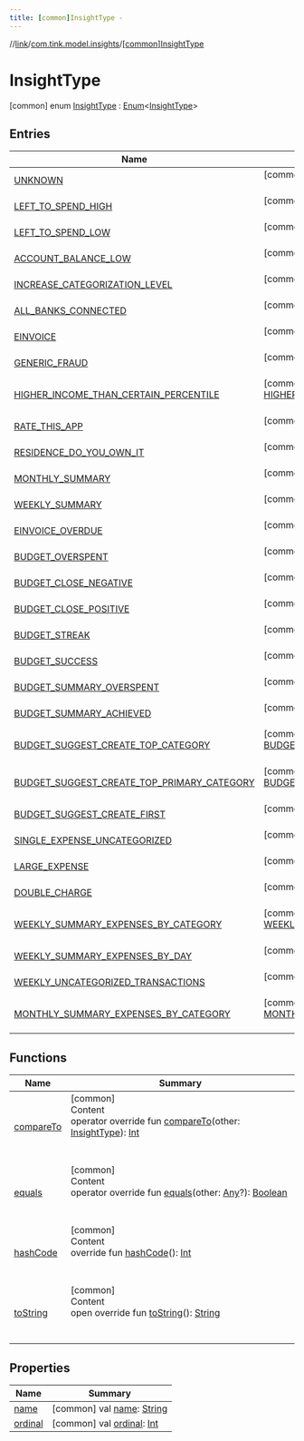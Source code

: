 ```yaml
---
title: [common]InsightType -
---
```

//[link](../../index.md)/[com.tink.model.insights](../index.md)/[[common]InsightType](index.md)



# InsightType  
 [common] enum [InsightType](index.md) : [Enum](https://kotlinlang.org/api/latest/jvm/stdlib/kotlin/-enum/index.html)<[InsightType](index.md)>    


## Entries  
  
|  Name|  Summary| 
|---|---|
| <a name="com.tink.model.insights/InsightType.UNKNOWN///PointingToDeclaration/"></a>[UNKNOWN](-u-n-k-n-o-w-n/index.md)| <a name="com.tink.model.insights/InsightType.UNKNOWN///PointingToDeclaration/"></a> [common] [UNKNOWN](-u-n-k-n-o-w-n/index.md)()  <br>   <br>
| <a name="com.tink.model.insights/InsightType.LEFT_TO_SPEND_HIGH///PointingToDeclaration/"></a>[LEFT_TO_SPEND_HIGH](-l-e-f-t_-t-o_-s-p-e-n-d_-h-i-g-h/index.md)| <a name="com.tink.model.insights/InsightType.LEFT_TO_SPEND_HIGH///PointingToDeclaration/"></a> [common] [LEFT_TO_SPEND_HIGH](-l-e-f-t_-t-o_-s-p-e-n-d_-h-i-g-h/index.md)()  <br>   <br>
| <a name="com.tink.model.insights/InsightType.LEFT_TO_SPEND_LOW///PointingToDeclaration/"></a>[LEFT_TO_SPEND_LOW](-l-e-f-t_-t-o_-s-p-e-n-d_-l-o-w/index.md)| <a name="com.tink.model.insights/InsightType.LEFT_TO_SPEND_LOW///PointingToDeclaration/"></a> [common] [LEFT_TO_SPEND_LOW](-l-e-f-t_-t-o_-s-p-e-n-d_-l-o-w/index.md)()  <br>   <br>
| <a name="com.tink.model.insights/InsightType.ACCOUNT_BALANCE_LOW///PointingToDeclaration/"></a>[ACCOUNT_BALANCE_LOW](-a-c-c-o-u-n-t_-b-a-l-a-n-c-e_-l-o-w/index.md)| <a name="com.tink.model.insights/InsightType.ACCOUNT_BALANCE_LOW///PointingToDeclaration/"></a> [common] [ACCOUNT_BALANCE_LOW](-a-c-c-o-u-n-t_-b-a-l-a-n-c-e_-l-o-w/index.md)()  <br>   <br>
| <a name="com.tink.model.insights/InsightType.INCREASE_CATEGORIZATION_LEVEL///PointingToDeclaration/"></a>[INCREASE_CATEGORIZATION_LEVEL](-i-n-c-r-e-a-s-e_-c-a-t-e-g-o-r-i-z-a-t-i-o-n_-l-e-v-e-l/index.md)| <a name="com.tink.model.insights/InsightType.INCREASE_CATEGORIZATION_LEVEL///PointingToDeclaration/"></a> [common] [INCREASE_CATEGORIZATION_LEVEL](-i-n-c-r-e-a-s-e_-c-a-t-e-g-o-r-i-z-a-t-i-o-n_-l-e-v-e-l/index.md)()  <br>   <br>
| <a name="com.tink.model.insights/InsightType.ALL_BANKS_CONNECTED///PointingToDeclaration/"></a>[ALL_BANKS_CONNECTED](-a-l-l_-b-a-n-k-s_-c-o-n-n-e-c-t-e-d/index.md)| <a name="com.tink.model.insights/InsightType.ALL_BANKS_CONNECTED///PointingToDeclaration/"></a> [common] [ALL_BANKS_CONNECTED](-a-l-l_-b-a-n-k-s_-c-o-n-n-e-c-t-e-d/index.md)()  <br>   <br>
| <a name="com.tink.model.insights/InsightType.EINVOICE///PointingToDeclaration/"></a>[EINVOICE](-e-i-n-v-o-i-c-e/index.md)| <a name="com.tink.model.insights/InsightType.EINVOICE///PointingToDeclaration/"></a> [common] [EINVOICE](-e-i-n-v-o-i-c-e/index.md)()  <br>   <br>
| <a name="com.tink.model.insights/InsightType.GENERIC_FRAUD///PointingToDeclaration/"></a>[GENERIC_FRAUD](-g-e-n-e-r-i-c_-f-r-a-u-d/index.md)| <a name="com.tink.model.insights/InsightType.GENERIC_FRAUD///PointingToDeclaration/"></a> [common] [GENERIC_FRAUD](-g-e-n-e-r-i-c_-f-r-a-u-d/index.md)()  <br>   <br>
| <a name="com.tink.model.insights/InsightType.HIGHER_INCOME_THAN_CERTAIN_PERCENTILE///PointingToDeclaration/"></a>[HIGHER_INCOME_THAN_CERTAIN_PERCENTILE](-h-i-g-h-e-r_-i-n-c-o-m-e_-t-h-a-n_-c-e-r-t-a-i-n_-p-e-r-c-e-n-t-i-l-e/index.md)| <a name="com.tink.model.insights/InsightType.HIGHER_INCOME_THAN_CERTAIN_PERCENTILE///PointingToDeclaration/"></a> [common] [HIGHER_INCOME_THAN_CERTAIN_PERCENTILE](-h-i-g-h-e-r_-i-n-c-o-m-e_-t-h-a-n_-c-e-r-t-a-i-n_-p-e-r-c-e-n-t-i-l-e/index.md)()  <br>   <br>
| <a name="com.tink.model.insights/InsightType.RATE_THIS_APP///PointingToDeclaration/"></a>[RATE_THIS_APP](-r-a-t-e_-t-h-i-s_-a-p-p/index.md)| <a name="com.tink.model.insights/InsightType.RATE_THIS_APP///PointingToDeclaration/"></a> [common] [RATE_THIS_APP](-r-a-t-e_-t-h-i-s_-a-p-p/index.md)()  <br>   <br>
| <a name="com.tink.model.insights/InsightType.RESIDENCE_DO_YOU_OWN_IT///PointingToDeclaration/"></a>[RESIDENCE_DO_YOU_OWN_IT](-r-e-s-i-d-e-n-c-e_-d-o_-y-o-u_-o-w-n_-i-t/index.md)| <a name="com.tink.model.insights/InsightType.RESIDENCE_DO_YOU_OWN_IT///PointingToDeclaration/"></a> [common] [RESIDENCE_DO_YOU_OWN_IT](-r-e-s-i-d-e-n-c-e_-d-o_-y-o-u_-o-w-n_-i-t/index.md)()  <br>   <br>
| <a name="com.tink.model.insights/InsightType.MONTHLY_SUMMARY///PointingToDeclaration/"></a>[MONTHLY_SUMMARY](-m-o-n-t-h-l-y_-s-u-m-m-a-r-y/index.md)| <a name="com.tink.model.insights/InsightType.MONTHLY_SUMMARY///PointingToDeclaration/"></a> [common] [MONTHLY_SUMMARY](-m-o-n-t-h-l-y_-s-u-m-m-a-r-y/index.md)()  <br>   <br>
| <a name="com.tink.model.insights/InsightType.WEEKLY_SUMMARY///PointingToDeclaration/"></a>[WEEKLY_SUMMARY](-w-e-e-k-l-y_-s-u-m-m-a-r-y/index.md)| <a name="com.tink.model.insights/InsightType.WEEKLY_SUMMARY///PointingToDeclaration/"></a> [common] [WEEKLY_SUMMARY](-w-e-e-k-l-y_-s-u-m-m-a-r-y/index.md)()  <br>   <br>
| <a name="com.tink.model.insights/InsightType.EINVOICE_OVERDUE///PointingToDeclaration/"></a>[EINVOICE_OVERDUE](-e-i-n-v-o-i-c-e_-o-v-e-r-d-u-e/index.md)| <a name="com.tink.model.insights/InsightType.EINVOICE_OVERDUE///PointingToDeclaration/"></a> [common] [EINVOICE_OVERDUE](-e-i-n-v-o-i-c-e_-o-v-e-r-d-u-e/index.md)()  <br>   <br>
| <a name="com.tink.model.insights/InsightType.BUDGET_OVERSPENT///PointingToDeclaration/"></a>[BUDGET_OVERSPENT](-b-u-d-g-e-t_-o-v-e-r-s-p-e-n-t/index.md)| <a name="com.tink.model.insights/InsightType.BUDGET_OVERSPENT///PointingToDeclaration/"></a> [common] [BUDGET_OVERSPENT](-b-u-d-g-e-t_-o-v-e-r-s-p-e-n-t/index.md)()  <br>   <br>
| <a name="com.tink.model.insights/InsightType.BUDGET_CLOSE_NEGATIVE///PointingToDeclaration/"></a>[BUDGET_CLOSE_NEGATIVE](-b-u-d-g-e-t_-c-l-o-s-e_-n-e-g-a-t-i-v-e/index.md)| <a name="com.tink.model.insights/InsightType.BUDGET_CLOSE_NEGATIVE///PointingToDeclaration/"></a> [common] [BUDGET_CLOSE_NEGATIVE](-b-u-d-g-e-t_-c-l-o-s-e_-n-e-g-a-t-i-v-e/index.md)()  <br>   <br>
| <a name="com.tink.model.insights/InsightType.BUDGET_CLOSE_POSITIVE///PointingToDeclaration/"></a>[BUDGET_CLOSE_POSITIVE](-b-u-d-g-e-t_-c-l-o-s-e_-p-o-s-i-t-i-v-e/index.md)| <a name="com.tink.model.insights/InsightType.BUDGET_CLOSE_POSITIVE///PointingToDeclaration/"></a> [common] [BUDGET_CLOSE_POSITIVE](-b-u-d-g-e-t_-c-l-o-s-e_-p-o-s-i-t-i-v-e/index.md)()  <br>   <br>
| <a name="com.tink.model.insights/InsightType.BUDGET_STREAK///PointingToDeclaration/"></a>[BUDGET_STREAK](-b-u-d-g-e-t_-s-t-r-e-a-k/index.md)| <a name="com.tink.model.insights/InsightType.BUDGET_STREAK///PointingToDeclaration/"></a> [common] [BUDGET_STREAK](-b-u-d-g-e-t_-s-t-r-e-a-k/index.md)()  <br>   <br>
| <a name="com.tink.model.insights/InsightType.BUDGET_SUCCESS///PointingToDeclaration/"></a>[BUDGET_SUCCESS](-b-u-d-g-e-t_-s-u-c-c-e-s-s/index.md)| <a name="com.tink.model.insights/InsightType.BUDGET_SUCCESS///PointingToDeclaration/"></a> [common] [BUDGET_SUCCESS](-b-u-d-g-e-t_-s-u-c-c-e-s-s/index.md)()  <br>   <br>
| <a name="com.tink.model.insights/InsightType.BUDGET_SUMMARY_OVERSPENT///PointingToDeclaration/"></a>[BUDGET_SUMMARY_OVERSPENT](-b-u-d-g-e-t_-s-u-m-m-a-r-y_-o-v-e-r-s-p-e-n-t/index.md)| <a name="com.tink.model.insights/InsightType.BUDGET_SUMMARY_OVERSPENT///PointingToDeclaration/"></a> [common] [BUDGET_SUMMARY_OVERSPENT](-b-u-d-g-e-t_-s-u-m-m-a-r-y_-o-v-e-r-s-p-e-n-t/index.md)()  <br>   <br>
| <a name="com.tink.model.insights/InsightType.BUDGET_SUMMARY_ACHIEVED///PointingToDeclaration/"></a>[BUDGET_SUMMARY_ACHIEVED](-b-u-d-g-e-t_-s-u-m-m-a-r-y_-a-c-h-i-e-v-e-d/index.md)| <a name="com.tink.model.insights/InsightType.BUDGET_SUMMARY_ACHIEVED///PointingToDeclaration/"></a> [common] [BUDGET_SUMMARY_ACHIEVED](-b-u-d-g-e-t_-s-u-m-m-a-r-y_-a-c-h-i-e-v-e-d/index.md)()  <br>   <br>
| <a name="com.tink.model.insights/InsightType.BUDGET_SUGGEST_CREATE_TOP_CATEGORY///PointingToDeclaration/"></a>[BUDGET_SUGGEST_CREATE_TOP_CATEGORY](-b-u-d-g-e-t_-s-u-g-g-e-s-t_-c-r-e-a-t-e_-t-o-p_-c-a-t-e-g-o-r-y/index.md)| <a name="com.tink.model.insights/InsightType.BUDGET_SUGGEST_CREATE_TOP_CATEGORY///PointingToDeclaration/"></a> [common] [BUDGET_SUGGEST_CREATE_TOP_CATEGORY](-b-u-d-g-e-t_-s-u-g-g-e-s-t_-c-r-e-a-t-e_-t-o-p_-c-a-t-e-g-o-r-y/index.md)()  <br>   <br>
| <a name="com.tink.model.insights/InsightType.BUDGET_SUGGEST_CREATE_TOP_PRIMARY_CATEGORY///PointingToDeclaration/"></a>[BUDGET_SUGGEST_CREATE_TOP_PRIMARY_CATEGORY](-b-u-d-g-e-t_-s-u-g-g-e-s-t_-c-r-e-a-t-e_-t-o-p_-p-r-i-m-a-r-y_-c-a-t-e-g-o-r-y/index.md)| <a name="com.tink.model.insights/InsightType.BUDGET_SUGGEST_CREATE_TOP_PRIMARY_CATEGORY///PointingToDeclaration/"></a> [common] [BUDGET_SUGGEST_CREATE_TOP_PRIMARY_CATEGORY](-b-u-d-g-e-t_-s-u-g-g-e-s-t_-c-r-e-a-t-e_-t-o-p_-p-r-i-m-a-r-y_-c-a-t-e-g-o-r-y/index.md)()  <br>   <br>
| <a name="com.tink.model.insights/InsightType.BUDGET_SUGGEST_CREATE_FIRST///PointingToDeclaration/"></a>[BUDGET_SUGGEST_CREATE_FIRST](-b-u-d-g-e-t_-s-u-g-g-e-s-t_-c-r-e-a-t-e_-f-i-r-s-t/index.md)| <a name="com.tink.model.insights/InsightType.BUDGET_SUGGEST_CREATE_FIRST///PointingToDeclaration/"></a> [common] [BUDGET_SUGGEST_CREATE_FIRST](-b-u-d-g-e-t_-s-u-g-g-e-s-t_-c-r-e-a-t-e_-f-i-r-s-t/index.md)()  <br>   <br>
| <a name="com.tink.model.insights/InsightType.SINGLE_EXPENSE_UNCATEGORIZED///PointingToDeclaration/"></a>[SINGLE_EXPENSE_UNCATEGORIZED](-s-i-n-g-l-e_-e-x-p-e-n-s-e_-u-n-c-a-t-e-g-o-r-i-z-e-d/index.md)| <a name="com.tink.model.insights/InsightType.SINGLE_EXPENSE_UNCATEGORIZED///PointingToDeclaration/"></a> [common] [SINGLE_EXPENSE_UNCATEGORIZED](-s-i-n-g-l-e_-e-x-p-e-n-s-e_-u-n-c-a-t-e-g-o-r-i-z-e-d/index.md)()  <br>   <br>
| <a name="com.tink.model.insights/InsightType.LARGE_EXPENSE///PointingToDeclaration/"></a>[LARGE_EXPENSE](-l-a-r-g-e_-e-x-p-e-n-s-e/index.md)| <a name="com.tink.model.insights/InsightType.LARGE_EXPENSE///PointingToDeclaration/"></a> [common] [LARGE_EXPENSE](-l-a-r-g-e_-e-x-p-e-n-s-e/index.md)()  <br>   <br>
| <a name="com.tink.model.insights/InsightType.DOUBLE_CHARGE///PointingToDeclaration/"></a>[DOUBLE_CHARGE](-d-o-u-b-l-e_-c-h-a-r-g-e/index.md)| <a name="com.tink.model.insights/InsightType.DOUBLE_CHARGE///PointingToDeclaration/"></a> [common] [DOUBLE_CHARGE](-d-o-u-b-l-e_-c-h-a-r-g-e/index.md)()  <br>   <br>
| <a name="com.tink.model.insights/InsightType.WEEKLY_SUMMARY_EXPENSES_BY_CATEGORY///PointingToDeclaration/"></a>[WEEKLY_SUMMARY_EXPENSES_BY_CATEGORY](-w-e-e-k-l-y_-s-u-m-m-a-r-y_-e-x-p-e-n-s-e-s_-b-y_-c-a-t-e-g-o-r-y/index.md)| <a name="com.tink.model.insights/InsightType.WEEKLY_SUMMARY_EXPENSES_BY_CATEGORY///PointingToDeclaration/"></a> [common] [WEEKLY_SUMMARY_EXPENSES_BY_CATEGORY](-w-e-e-k-l-y_-s-u-m-m-a-r-y_-e-x-p-e-n-s-e-s_-b-y_-c-a-t-e-g-o-r-y/index.md)()  <br>   <br>
| <a name="com.tink.model.insights/InsightType.WEEKLY_SUMMARY_EXPENSES_BY_DAY///PointingToDeclaration/"></a>[WEEKLY_SUMMARY_EXPENSES_BY_DAY](-w-e-e-k-l-y_-s-u-m-m-a-r-y_-e-x-p-e-n-s-e-s_-b-y_-d-a-y/index.md)| <a name="com.tink.model.insights/InsightType.WEEKLY_SUMMARY_EXPENSES_BY_DAY///PointingToDeclaration/"></a> [common] [WEEKLY_SUMMARY_EXPENSES_BY_DAY](-w-e-e-k-l-y_-s-u-m-m-a-r-y_-e-x-p-e-n-s-e-s_-b-y_-d-a-y/index.md)()  <br>   <br>
| <a name="com.tink.model.insights/InsightType.WEEKLY_UNCATEGORIZED_TRANSACTIONS///PointingToDeclaration/"></a>[WEEKLY_UNCATEGORIZED_TRANSACTIONS](-w-e-e-k-l-y_-u-n-c-a-t-e-g-o-r-i-z-e-d_-t-r-a-n-s-a-c-t-i-o-n-s/index.md)| <a name="com.tink.model.insights/InsightType.WEEKLY_UNCATEGORIZED_TRANSACTIONS///PointingToDeclaration/"></a> [common] [WEEKLY_UNCATEGORIZED_TRANSACTIONS](-w-e-e-k-l-y_-u-n-c-a-t-e-g-o-r-i-z-e-d_-t-r-a-n-s-a-c-t-i-o-n-s/index.md)()  <br>   <br>
| <a name="com.tink.model.insights/InsightType.MONTHLY_SUMMARY_EXPENSES_BY_CATEGORY///PointingToDeclaration/"></a>[MONTHLY_SUMMARY_EXPENSES_BY_CATEGORY](-m-o-n-t-h-l-y_-s-u-m-m-a-r-y_-e-x-p-e-n-s-e-s_-b-y_-c-a-t-e-g-o-r-y/index.md)| <a name="com.tink.model.insights/InsightType.MONTHLY_SUMMARY_EXPENSES_BY_CATEGORY///PointingToDeclaration/"></a> [common] [MONTHLY_SUMMARY_EXPENSES_BY_CATEGORY](-m-o-n-t-h-l-y_-s-u-m-m-a-r-y_-e-x-p-e-n-s-e-s_-b-y_-c-a-t-e-g-o-r-y/index.md)()  <br>   <br>


## Functions  
  
|  Name|  Summary| 
|---|---|
| <a name="kotlin/Enum/compareTo/#com.tink.model.insights.InsightType/PointingToDeclaration/"></a>[compareTo](-m-o-n-t-h-l-y_-s-u-m-m-a-r-y_-e-x-p-e-n-s-e-s_-b-y_-c-a-t-e-g-o-r-y/index.md#%5Bkotlin%2FEnum%2FcompareTo%2F%23com.tink.model.insights.InsightType%2FPointingToDeclaration%2F%5D%2FFunctions%2F1647702525)| <a name="kotlin/Enum/compareTo/#com.tink.model.insights.InsightType/PointingToDeclaration/"></a>[common]  <br>Content  <br>operator override fun [compareTo](-m-o-n-t-h-l-y_-s-u-m-m-a-r-y_-e-x-p-e-n-s-e-s_-b-y_-c-a-t-e-g-o-r-y/index.md#%5Bkotlin%2FEnum%2FcompareTo%2F%23com.tink.model.insights.InsightType%2FPointingToDeclaration%2F%5D%2FFunctions%2F1647702525)(other: [InsightType](index.md)): [Int](https://kotlinlang.org/api/latest/jvm/stdlib/kotlin/-int/index.html)  <br><br><br>
| <a name="kotlin/Enum/equals/#kotlin.Any?/PointingToDeclaration/"></a>[equals](../../com.tink.model.transfer/[common]-signable-operation/-type/-u-n-k-n-o-w-n/index.md#%5Bkotlin%2FEnum%2Fequals%2F%23kotlin.Any%3F%2FPointingToDeclaration%2F%5D%2FFunctions%2F1647702525)| <a name="kotlin/Enum/equals/#kotlin.Any?/PointingToDeclaration/"></a>[common]  <br>Content  <br>operator override fun [equals](../../com.tink.model.transfer/[common]-signable-operation/-type/-u-n-k-n-o-w-n/index.md#%5Bkotlin%2FEnum%2Fequals%2F%23kotlin.Any%3F%2FPointingToDeclaration%2F%5D%2FFunctions%2F1647702525)(other: [Any](https://kotlinlang.org/api/latest/jvm/stdlib/kotlin/-any/index.html)?): [Boolean](https://kotlinlang.org/api/latest/jvm/stdlib/kotlin/-boolean/index.html)  <br><br><br>
| <a name="kotlin/Enum/hashCode/#/PointingToDeclaration/"></a>[hashCode](../../com.tink.model.transfer/[common]-signable-operation/-type/-u-n-k-n-o-w-n/index.md#%5Bkotlin%2FEnum%2FhashCode%2F%23%2FPointingToDeclaration%2F%5D%2FFunctions%2F1647702525)| <a name="kotlin/Enum/hashCode/#/PointingToDeclaration/"></a>[common]  <br>Content  <br>override fun [hashCode](../../com.tink.model.transfer/[common]-signable-operation/-type/-u-n-k-n-o-w-n/index.md#%5Bkotlin%2FEnum%2FhashCode%2F%23%2FPointingToDeclaration%2F%5D%2FFunctions%2F1647702525)(): [Int](https://kotlinlang.org/api/latest/jvm/stdlib/kotlin/-int/index.html)  <br><br><br>
| <a name="kotlin/Enum/toString/#/PointingToDeclaration/"></a>[toString](../../com.tink.model.transfer/[common]-signable-operation/-type/-u-n-k-n-o-w-n/index.md#%5Bkotlin%2FEnum%2FtoString%2F%23%2FPointingToDeclaration%2F%5D%2FFunctions%2F1647702525)| <a name="kotlin/Enum/toString/#/PointingToDeclaration/"></a>[common]  <br>Content  <br>open override fun [toString](../../com.tink.model.transfer/[common]-signable-operation/-type/-u-n-k-n-o-w-n/index.md#%5Bkotlin%2FEnum%2FtoString%2F%23%2FPointingToDeclaration%2F%5D%2FFunctions%2F1647702525)(): [String](https://kotlinlang.org/api/latest/jvm/stdlib/kotlin/-string/index.html)  <br><br><br>


## Properties  
  
|  Name|  Summary| 
|---|---|
| <a name="com.tink.model.insights/InsightType/name/#/PointingToDeclaration/"></a>[name](index.md#%5Bcom.tink.model.insights%2FInsightType%2Fname%2F%23%2FPointingToDeclaration%2F%5D%2FProperties%2F1647702525)| <a name="com.tink.model.insights/InsightType/name/#/PointingToDeclaration/"></a> [common] val [name](index.md#%5Bcom.tink.model.insights%2FInsightType%2Fname%2F%23%2FPointingToDeclaration%2F%5D%2FProperties%2F1647702525): [String](https://kotlinlang.org/api/latest/jvm/stdlib/kotlin/-string/index.html)   <br>
| <a name="com.tink.model.insights/InsightType/ordinal/#/PointingToDeclaration/"></a>[ordinal](index.md#%5Bcom.tink.model.insights%2FInsightType%2Fordinal%2F%23%2FPointingToDeclaration%2F%5D%2FProperties%2F1647702525)| <a name="com.tink.model.insights/InsightType/ordinal/#/PointingToDeclaration/"></a> [common] val [ordinal](index.md#%5Bcom.tink.model.insights%2FInsightType%2Fordinal%2F%23%2FPointingToDeclaration%2F%5D%2FProperties%2F1647702525): [Int](https://kotlinlang.org/api/latest/jvm/stdlib/kotlin/-int/index.html)   <br>

